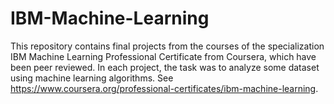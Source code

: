 # IBM-Machine-Learning
This repository contains final projects from the courses of the specialization IBM Machine Learning Professional Certificate from Coursera, which have been peer reviewed. In each project, the task was to analyze some dataset using machine learning algorithms. See https://www.coursera.org/professional-certificates/ibm-machine-learning.
